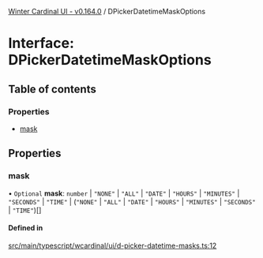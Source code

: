 [Winter Cardinal UI - v0.164.0](../index.md) / DPickerDatetimeMaskOptions

# Interface: DPickerDatetimeMaskOptions

## Table of contents

### Properties

- [mask](DPickerDatetimeMaskOptions.md#mask)

## Properties

### mask

• `Optional` **mask**: `number` \| ``"NONE"`` \| ``"ALL"`` \| ``"DATE"`` \| ``"HOURS"`` \| ``"MINUTES"`` \| ``"SECONDS"`` \| ``"TIME"`` \| (``"NONE"`` \| ``"ALL"`` \| ``"DATE"`` \| ``"HOURS"`` \| ``"MINUTES"`` \| ``"SECONDS"`` \| ``"TIME"``)[]

#### Defined in

[src/main/typescript/wcardinal/ui/d-picker-datetime-masks.ts:12](https://github.com/winter-cardinal/winter-cardinal-ui/blob/v0.164.0/src/main/typescript/wcardinal/ui/d-picker-datetime-masks.ts#L12)
